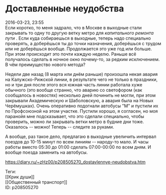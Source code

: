 Доставленные неудобства
========================

   
 2016-03-23, 23:55   
  Если коротко, то меня задрало, что в Москве в выходные стали закрывать то одну то другую ветку метро для  *капитального ремонта пути*  . Если куда собираешься в выходные, теперь надо специально проверять, а доберёшься ты до точки назначения, доберёшься с трудом или не доберёшься вообще. Продолжается это уже год или больше. При этом происходит это почти каждую неделю. Раньше всё получалось сделать в ночное окно почему-то, за редким исключением. В чём преимущество нового метода?   
   
 Недели две назад (8 марта или днём раньше) произошла некая авария на Калужско-Рижской линии, в результате чего не только в праздники, но и три дня после этого вся южная часть линии работала хуже обычного (это вообще странно, что аварию со светофором (как сообщалось в новостях) несколько дней починить не могли, при этом закрывали Академическую и Шаболовскую, а авария была на Новых Черёмушках). Очень оперативно подогнали автобусы "М" и пустили их по Профсоюзной на этом участке. Пустили хорошо, я согласен, но моя паранойя мне подсказывает, что это сделали специально, чтобы проверить, можно ли закрывать ветки метро в будние дни тоже. Оказалось -- можно! Теперь -- следите за руками.   
   
 А вообще, раз такое дело, предлагаю в выходные увеличить интервал поездов до 10-15 минут по всем линиям -- народу-то мало. И часы работы вместо 05:30 до 01:00 сделать 07:00-00:00 по всем дням. И вообще поезда заменить на автобусы.   
    
 <https://diary.ru/~zHz00/p208505270_dostavlennye-neudobstva.htm>   
   
 Теги:   
 [[Крик души]]   
 [[Общественный транспорт]]   
 ID: p208505270